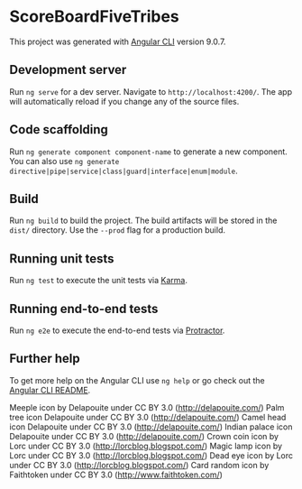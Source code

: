 # ScoreBoardFiveTribes

This project was generated with [Angular CLI](https://github.com/angular/angular-cli) version 9.0.7.

## Development server

Run `ng serve` for a dev server. Navigate to `http://localhost:4200/`. The app will automatically reload if you change any of the source files.

## Code scaffolding

Run `ng generate component component-name` to generate a new component. You can also use `ng generate directive|pipe|service|class|guard|interface|enum|module`.

## Build

Run `ng build` to build the project. The build artifacts will be stored in the `dist/` directory. Use the `--prod` flag for a production build.

## Running unit tests

Run `ng test` to execute the unit tests via [Karma](https://karma-runner.github.io).

## Running end-to-end tests

Run `ng e2e` to execute the end-to-end tests via [Protractor](http://www.protractortest.org/).

## Further help

To get more help on the Angular CLI use `ng help` or go check out the [Angular CLI README](https://github.com/angular/angular-cli/blob/master/README.md).

Meeple icon by Delapouite under CC BY 3.0 (http://delapouite.com/)
Palm tree icon Delapouite under CC BY 3.0 (http://delapouite.com/)
Camel head icon Delapouite under CC BY 3.0 (http://delapouite.com/)
Indian palace icon Delapouite under CC BY 3.0 (http://delapouite.com/)
Crown coin icon by Lorc under CC BY 3.0 (http://lorcblog.blogspot.com/)
Magic lamp icon by Lorc under CC BY 3.0 (http://lorcblog.blogspot.com/)
Dead eye icon by Lorc under CC BY 3.0 (http://lorcblog.blogspot.com/)
Card random icon by Faithtoken under CC BY 3.0 (http://www.faithtoken.com/)
